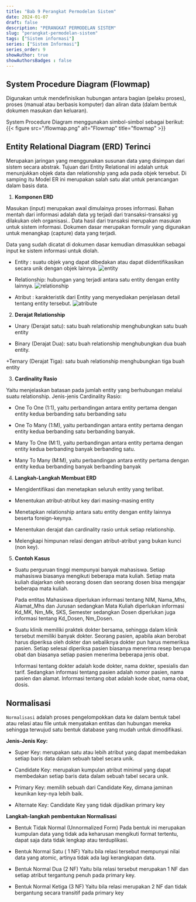 ```yaml
---
title: "Bab 9 Perangkat Permodelan Sistem"
date: 2024-01-07
draft: false
description: "PERANGKAT PERMODELAN SISTEM"
slug: "perangkat-permodelan-sistem"
tags: ["Sistem informasi"]
series: ["Sistem Informasi"]
series_order: 9
showAuthor: true
showAuthorsBadges : false
---
```


## System Procedure Diagram (Flowmap)
Digunakan untuk mendefinisikan hubungan antara bagian (pelaku proses), proses (manual atau berbasis komputer) dan aliran data (dalam bentuk dokumen masukan dan keluaran).

System Procedure Diagram menggunakan simbol-simbol sebagai berikut:
{{< figure src="/flowmap.png" alt="Flowmap" title="flowmap" >}}

## Entity Relational Diagram (ERD) Terinci

Merupakan jaringan yang menggunakan susunan data yang disimpan dari sistem secara abstrak. Tujuan dari Entity Relational ini adalah untuk menunjukkan objek data dan relationship yang ada pada objek tersebut. Di samping itu Model ER ini merupakan salah satu alat untuk perancangan dalam basis data.

1. **Komponen ERD**

Masukan (input) merupakan awal dimulainya proses informasi. Bahan mentah dari informasi adalah data yg terjadi dari transaksi-transaksi yg dilakukan oleh organisasi.. Data hasil dari transaksi merupakan masukan untuk sistem informasi. Dokumen dasar merupakan formulir yang digunakan untuk menangkap (capture) data yang terjadi. 

Data yang sudah dicatat di dokumen dasar kemudian dimasukkan sebagai input ke sistem informasi untuk diolah.

+ Entity : suatu objek yang dapat dibedakan atau dapat diidentifikasikan secara unik dengan objek lainnya.
![entity](https://ahmadmaulana120504.netlify.app/Public/1.png "Entity simbol")

+ Relationship: hubungan yang terjadi antara satu entity dengan entity lainnya.
![relationship](https://ahmadmaulana120504.netlify.app/Public/2.png "Relationship simbol")

+ Atribut : karakteristik dari Entity yang menyediakan penjelasan detail tentang entity tersebut.
![atribute](https://ahmadmaulana120504.netlify.app/Public/3.png "Atribut simbol")

2. **Derajat Relationship**

+ Unary (Derajat satu): satu buah relationship menghubungkan satu buah entity

+ Binary (Derajat Dua): satu buah relationship menghubungkan dua buah entity.

+Ternary (Derajat Tiga): satu buah relationship menghubungkan tiga buah entity

3. **Cardinality Rasio**

Yaitu menjelaskan batasan pada jumlah entity yang berhubungan melalui suatu relationship. Jenis-jenis Cardinality Rasio:
+ One To One (1:1), yaitu perbandingan antara entity pertama dengan entity kedua berbanding satu berbanding satu

+ One To Many (1:M), yaitu perbandingan antara entity pertama dengan entity kedua berbanding satu berbanding banyak.

+ Many To One (M:1), yaitu perbandingan antara entity pertama dengan entity kedua berbanding banyak berbanding satu.

+ Many To Many (M:M), yaitu perbandingan antara entity pertama dengan entity kedua berbanding banyak berbanding banyak

4. **Langkah-Langkah Membuat ERD**

+ Mengidentifikasi dan menetapkan seluruh entity yang terlibat.

+ Menentukan atribut-atribut key dari masing-masing entity

+ Menetapkan relationship antara satu entity dengan entity lainnya beserta foreign-keynya.

+ Menentukan derajat dan cardinality rasio untuk setiap relationship.

+ Melengkapi himpunan relasi dengan atribut-atribut yang bukan kunci (non key).

5. **Contoh Kasus**

+ Suatu perguruan tinggi mempunyai banyak mahasiswa. Setiap mahasiswa biasanya mengikuti beberapa mata kuliah. Setiap mata kuliah diajarkan oleh seorang dosen dan seorang dosen bisa mengajar beberapa mata kuliah. 

    Pada entitas Mahasiswa diperlukan informasi tentang NIM, Nama_Mhs, Alamat_Mhs dan Jurusan sedangkan Mata Kuliah diperlukan informasi Kd_MK, Nm_Mk, SKS, Semester sedangkan Dosen diperlukan juga informasi tentang Kd_Dosen, Nm_Dosen.

+ Suatu klinik memiliki praktek dokter bersama, sehingga dalam klinik tersebut memiliki banyak dokter. Seorang pasien, apabila akan berobat harus diperiksa oleh dokter dan sebaliknya dokter pun harus memeriksa pasien. Setiap selesai diperiksa pasien biasanya menerima resep berupa obat dan biasanya setiap pasien menerima beberapa jenis obat.

    Informasi tentang dokter adalah kode dokter, nama dokter, spesialis dan tarif. Sedangkan informasi tentang pasien adalah nomor pasien, nama pasien dan alamat. Informasi tentang obat adalah kode obat, nama obat, dosis.

## Normalisasi

`Normalisasi` adalah proses pengelompokkan data ke dalam bentuk tabel atau relasi atau file untuk menyatakan entitas dan hubungan mereka sehingga terwujud satu bentuk database yang mudah untuk dimodifikasi.

**Jenis-Jenis Key:**

+ Super Key: merupakan satu atau lebih atribut yang dapat membedakan setiap baris data dalam sebuah tabel secara unik.

+ Candidate Key: merupakan kumpulan atribut minimal yang dapat membedakan setiap baris data dalam sebuah tabel secara unik.

+ Primary Key: memilih sebuah dari Candidate Key, dimana jaminan keunikan key-nya lebih baik.

+ Alternate Key: Candidate Key yang tidak dijadikan primary key


**Langkah-langkah pembentukan Normalisasi**

+ Bentuk Tidak Normal (Unnormalized Form)
Pada bentuk ini merupakan kumpulan data yang tidak ada keharusan mengikuti format tertentu, dapat saja data tidak lengkap atau terduplikasi.

+ Bentuk Normal Satu ( 1 NF)
Yaitu bila relasi tersebut mempunyai nilai data yang atomic, artinya tidak ada lagi kerangkapan data.

+ Bentuk Normal Dua (2 NF)
Yaitu bila relasi tersebut merupakan 1 NF dan setiap atribut tergantung penuh pada primary key.

+ Bentuk Normal Ketiga (3 NF)
Yaitu bila relasi merupakan 2 NF dan tidak bergantung secara transitif pada primary key